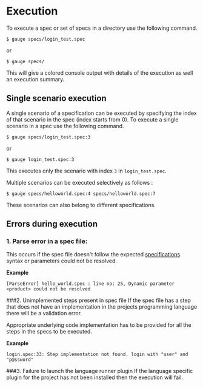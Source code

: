 # Execution

To execute a spec or set of specs in a directory use the following command.

```
$ gauge specs/login_test.spec
```
or
```
$ gauge specs/
```
This will give a colored console output with details of the execution as well an execution summary.

## Single scenario execution

A single scenario of a specification can be executed by specifying the index of that scenario in the spec (index starts from 0). To execute a single scenario in a spec use the following command.

```
$ gauge specs/login_test.spec:3
```

or

```
$ gauge login_test.spec:3
```

This executes only the scenario with index `3` in `login_test.spec`.

Multiple scenarios can be executed selectively as follows :

```
$ gauge specs/helloworld.spec:4 specs/helloworld.spec:7
```

These scenarios can also belong to different specifications.

## Errors during execution

### 1. Parse error in a spec file:

This occurs if the spec file doesn't follow the expected [specifications](../../gauge_terminologies/specifications/README.md) syntax or parameters could not be resolved.

**Example**

```
[ParseError] hello_world.spec : line no: 25, Dynamic parameter <product> could not be resolved
```



###2. Unimplemented steps present in spec file
If the spec file has a step that does not have an implementation in the projects programming language there will be a validation error.

Appropriate underlying code implementation has to be provided for all the steps in the specs to be executed.

**Example**

````
login.spec:33: Step implementation not found. login with "user" and "p@ssword"
````

###3. Failure to launch the language runner plugin
If the language specific plugin for the project has not been installed then the execution will fail.
